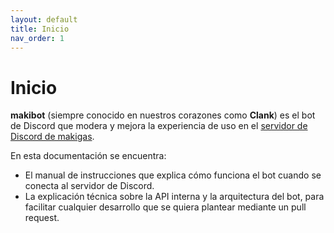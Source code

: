 ```yaml
---
layout: default
title: Inicio
nav_order: 1
---
```


# Inicio

**makibot** (siempre conocido en nuestros corazones como **Clank**) es el bot de Discord que modera y mejora la experiencia de uso en el [servidor de Discord de makigas](https://makigas.es/discord).

En esta documentación se encuentra:

- El manual de instrucciones que explica cómo funciona el bot cuando se conecta al servidor de Discord.
- La explicación técnica sobre la API interna y la arquitectura del bot, para facilitar cualquier desarrollo que se quiera plantear mediante un pull request.
